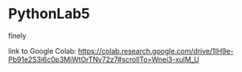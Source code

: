 # PythonLab5
finely

link to Google Colab: https://colab.research.google.com/drive/1IH9e-Pb91e2S3i6c0p3MiWtOrTNv72z7#scrollTo=Wnei3-xulM_U
